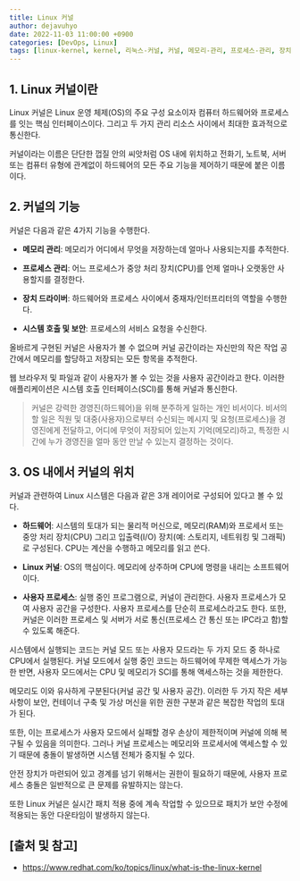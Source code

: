 ```yaml
---
title: Linux 커널
author: dejavuhyo
date: 2022-11-03 11:00:00 +0900
categories: [DevOps, Linux]
tags: [linux-kernel, kernel, 리눅스-커널, 커널, 메모리-관리, 프로세스-관리, 장치-드라이버, 시스템-호출-보안, 하드웨어, 사용자-프로세스]
---
```


## 1. Linux 커널이란
Linux 커널은 Linux 운영 체제(OS)의 주요 구성 요소이자 컴퓨터 하드웨어와 프로세스를 잇는 핵심 인터페이스이다. 그리고 두 가지 관리 리소스 사이에서 최대한 효과적으로 통신한다.

커널이라는 이름은 단단한 껍질 안의 씨앗처럼 OS 내에 위치하고 전화기, 노트북, 서버 또는 컴퓨터 유형에 관계없이 하드웨어의 모든 주요 기능을 제어하기 때문에 붙은 이름이다.

## 2. 커널의 기능
커널은 다음과 같은 4가지 기능을 수행한다.

* **메모리 관리**: 메모리가 어디에서 무엇을 저장하는데 얼마나 사용되는지를 추적한다.

* **프로세스 관리**: 어느 프로세스가 중앙 처리 장치(CPU)를 언제 얼마나 오랫동안 사용할지를 결정한다.

* **장치 드라이버**: 하드웨어와 프로세스 사이에서 중재자/인터프리터의 역할을 수행한다.

* **시스템 호출 및 보안**: 프로세스의 서비스 요청을 수신한다.

올바르게 구현된 커널은 사용자가 볼 수 없으며 커널 공간이라는 자신만의 작은 작업 공간에서 메모리를 할당하고 저장되는 모든 항목을 추적한다.

웹 브라우저 및 파일과 같이 사용자가 볼 수 있는 것을 사용자 공간이라고 한다. 이러한 애플리케이션은 시스템 호출 인터페이스(SCI)를 통해 커널과 통신한다.

> 커널은 강력한 경영진(하드웨어)을 위해 분주하게 일하는 개인 비서이다. 비서의 할 일은 직원 및 대중(사용자)으로부터 수신되는 메시지 및 요청(프로세스)을 경영진에게 전달하고, 어디에 무엇이 저장되어 있는지 기억(메모리)하고, 특정한 시간에 누가 경영진을 얼마 동안 만날 수 있는지 결정하는 것이다.

## 3. OS 내에서 커널의 위치
커널과 관련하여 Linux 시스템은 다음과 같은 3개 레이어로 구성되어 있다고 볼 수 있다.

* **하드웨어**: 시스템의 토대가 되는 물리적 머신으로, 메모리(RAM)와 프로세서 또는 중앙 처리 장치(CPU) 그리고 입출력(I/O) 장치(예: 스토리지, 네트워킹 및 그래픽)로 구성된다. CPU는 계산을 수행하고 메모리를 읽고 쓴다.

* **Linux 커널**: OS의 핵심이다. 메모리에 상주하며 CPU에 명령을 내리는 소프트웨어이다.

* **사용자 프로세스**: 실행 중인 프로그램으로, 커널이 관리한다. 사용자 프로세스가 모여 사용자 공간을 구성한다. 사용자 프로세스를 단순히 프로세스라고도 한다. 또한, 커널은 이러한 프로세스 및 서버가 서로 통신(프로세스 간 통신 또는 IPC라고 함)할 수 있도록 해준다.

시스템에서 실행되는 코드는 커널 모드 또는 사용자 모드라는 두 가지 모드 중 하나로 CPU에서 실행된다. 커널 모드에서 실행 중인 코드는 하드웨어에 무제한 액세스가 가능한 반면, 사용자 모드에서는 CPU 및 메모리가 SCI를 통해 액세스하는 것을 제한한다.

메모리도 이와 유사하게 구분된다(커널 공간 및 사용자 공간). 이러한 두 가지 작은 세부 사항이 보안, 컨테이너 구축 및 가상 머신을 위한 권한 구분과 같은 복잡한 작업의 토대가 된다.

또한, 이는 프로세스가 사용자 모드에서 실패할 경우 손상이 제한적이며 커널에 의해 복구될 수 있음을 의미한다. 그러나 커널 프로세스는 메모리와 프로세서에 액세스할 수 있기 때문에 충돌이 발생하면 시스템 전체가 중지될 수 있다.

안전 장치가 마련되어 있고 경계를 넘기 위해서는 권한이 필요하기 때문에, 사용자 프로세스 충돌은 일반적으로 큰 문제를 유발하지는 않는다.

또한 Linux 커널은 실시간 패치 적용 중에 계속 작업할 수 있으므로 패치가 보안 수정에 적용되는 동안 다운타임이 발생하지 않는다.

## [출처 및 참고]
* <https://www.redhat.com/ko/topics/linux/what-is-the-linux-kernel>
